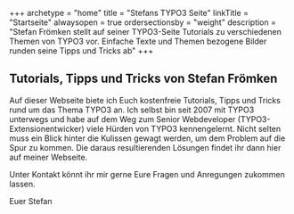 +++
archetype = "home"
title = "Stefans TYPO3 Seite"
linkTitle = "Startseite"
alwaysopen = true
ordersectionsby = "weight"
description = "Stefan Frömken stellt auf seiner TYPO3-Seite Tutorials zu verschiedenen Themen von TYPO3 vor. Einfache Texte und Themen bezogene Bilder runden seine Tipps und Tricks ab"
+++

## Tutorials, Tipps und Tricks von Stefan Frömken

Auf dieser Webseite biete ich Euch kostenfreie Tutorials, Tipps und Tricks rund
um das Thema TYPO3 an. Ich selbst bin seit 2007 mit TYPO3 unterwegs und habe auf 
dem Weg zum Senior Webdeveloper (TYPO3-Extensionentwicker) viele Hürden von TYPO3
kennengelernt. Nicht selten muss ein Blick hinter die Kulissen gewagt werden, um dem 
Problem auf die Spur zu kommen. Die daraus resultierenden Lösungen findet ihr dann hier 
auf meiner Webseite.

Unter Kontakt könnt ihr mir gerne Eure Fragen und Anregungen zukommen lassen.

Euer Stefan

